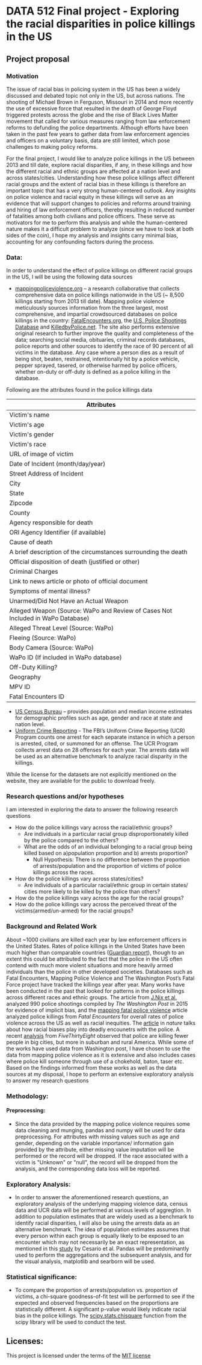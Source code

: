 # DATA 512 Final project - Exploring the racial disparities in police killings in the US

## Project proposal

### Motivation

The issue of racial bias in policing system in the US has been a widely discussed and debated topic not only in the US, but across nations. The shooting of Michael Brown in Ferguson, Missouri in 2014 and more recently the use of excessive force that resulted in the death of George Floyd triggered protests across the globe and the rise of Black Lives Matter movement that called for various measures ranging from law enforcement reforms to defunding the police departments. Although efforts have been taken in the past few years to gather data from law enforcement agencies and officers on a voluntary basis, data are still limited, which pose challenges to making policy reforms.

For the final project, I would like to analyze police killings in the US between 2013 and till date, explore racial disparities, if any, in these killings and how the different racial and ethnic groups are affected at a nation level and across states/cities. Understanding how these police killings affect different racial groups and the extent of racial bias in these killings is therefore an important topic that has a very strong human-centered outlook. Any insights on police violence and racial equity in these killings will serve as an evidence that will support changes to policies and reforms around training and hiring of law enforcement officers, thereby resulting in reduced number of fatalities among both civilians and police officers. These serve as motivators for me to perform this analysis and while the human-centered nature makes it a difficult problem to analyze (since we have to look at both sides of the coin), I hope my analysis and insights carry minimal bias, accounting for any confounding factors during the process. 

### Data:

In order to understand the effect of police killings on different racial groups in the US, I will be using the following data sources 
* [mappingpoliceviolence.org](https://mappingpoliceviolence.org/aboutthedata) – a research collaborative that collects comprehensive data on police killings nationwide in the US (~ 8,500 killings starting from 2013 till date). Mapping police violence meticulously sources information from the three largest, most comprehensive, and impartial crowdsourced databases on police killings in the country: [FatalEncounters.org](https://fatalencounters.org/), the [U.S. Police Shootings Database](http://homicidecenter.org/services/resources/police-shootings/) and [KilledbyPolice.net](https://killedbypolice.net/). The site also performs extensive original research to further improve the quality and completeness of the data; searching social media, obituaries, criminal records databases, police reports and other sources to identify the race of 90 percent of all victims in the database. Any case where a person dies as a result of being shot, beaten, restrained, intentionally hit by a police vehicle, pepper sprayed, tasered, or otherwise harmed by police officers, whether on-duty or off-duty is defined as a police killing in the database.

Following are the attributes found in the police killings data

| Attributes                                                                        |
|-----------------------------------------------------------------------------------|
| Victim's name                                                                     |
| Victim's age                                                                      |
| Victim's gender                                                                   |
| Victim's race                                                                     |
| URL of image of victim                                                            |
| Date of Incident (month/day/year)                                                 |
| Street Address of Incident                                                        |
| City                                                                              |
| State                                                                             |
| Zipcode                                                                           |
| County                                                                            |
| Agency responsible for death                                                      |
| ORI Agency Identifier (if available)                                              |
| Cause of death                                                                    |
| A brief description of the circumstances   surrounding the death                  |
| Official disposition of death (justified   or other)                              |
| Criminal Charges                                                                  |
| Link to news article or photo of official   document                              |
| Symptoms of mental illness?                                                       |
| Unarmed/Did Not Have an Actual Weapon                                             |
| Alleged Weapon (Source: WaPo and Review   of Cases Not Included in WaPo Database) |
| Alleged Threat Level (Source: WaPo)                                               |
| Fleeing (Source: WaPo)                                                            |
| Body Camera (Source: WaPo)                                                        |
| WaPo ID (If included in WaPo database)                                            |
| Off-Duty Killing?                                                                 |
| Geography                                                                         |
| MPV ID                                                                            |
| Fatal Encounters ID                                                               |

* [US Census Bureau](https://www.census.gov/en.html) – provides population and median income estimates for demographic profiles such as age, gender and race at state and nation level.
* [Uniform Crime Reporting](https://www.fbi.gov/services/cjis/ucr/) - The FBI’s Uniform Crime Reporting (UCR) Program counts one arrest for each separate instance in which a person is arrested, cited, or summoned for an offense. The UCR Program collects arrest data on 28 offenses for each year. The arrests data will be used as an alternative benchmark to analyze racial disparity in the killings.


While the license for the datasets are not explicitly mentioned on the website, they are available for the public to download freely.

### Research questions and/or hypotheses

I am interested in exploring the data to answer the following research questions

* How do the police killings vary across the racial/ethnic groups? 
    * Are individuals in a particular racial group disproportionately killed by the police compared to the others?
    * What are the odds of an individual belonging to a racial group being killed based on a)population proportion and b) arrests proportion?
        * Null Hypothesis: There is no difference between the proportion of arrests/population and the proportion of victims of police killings across the races. 
* How do the police killings vary across states/cities? 
    * Are individuals of a particular racial/ethnic group in certain states/ cities more likely to be killed by the police than others?
* How do the police killings vary across the age for the racial groups?
* How do the police killings vary across the perceived threat of the victims(armed/un-armed) for the racial groups? 
 
### Background and Related Work

About ~1000 civilians are killed each year by law enforcement officers in the United States. Rates of police killings in the United States have been much higher than comparable countries ([Guardian report](https://www.theguardian.com/us-news/2015/jun/09/the-counted-police-killings-us-vs-other-countries)), though to an extent this could be attributed to the fact that the police in the US often contend with much more violent situations and more heavily armed individuals than the police in other developed societies. Databases such as Fatal Encounters, Mapping Police Violence and The Washington Post’s Fatal Force project have tracked the killings year after year. Many works have been conducted in the past that looked for patterns in the police killings across different races and ethnic groups. The article from [J.Nix et al.](https://onlinelibrary.wiley.com/doi/abs/10.1111/1745-9133.12269) analyzed 990 police shootings compiled by *The Washington Post* in 2015 for evidence of implicit bias, and the [mapping fatal police violence](https://www.ncbi.nlm.nih.gov/pmc/articles/PMC7313728/) article analyzed police killings from *Fatal Encounters* for overall rates of police violence across the US as well as racial inequities. The [article](https://www.nature.com/articles/d41586-019-02601-9) in *nature* talks about how racial biases play into deadly encounetrs with the police. A recent [analysis](https://fivethirtyeight.com/features/police-are-killing-fewer-people-in-big-cities-but-more-in-suburban-and-rural-america/) from *FiveThirtyEight* observed that police are killing fewer people in big cities, but more in suburban and rural America. While some of the works have used data from Washington post, I have chosen to use the data from mapping police violence as it is extensive and also includes cases where police kill someone through use of a chokehold, baton, taser etc. Based on the findings informed from these works as well as the data sources at my disposal, I hope to perform an extensive exploratory analysis to answer my research questions

### Methodology:

#### Preprocessing:
* Since the data provided by the mapping police violence requires some data cleaning and munging, pandas and numpy will be used for data preprocessing. For attributes with missing values such as age and gender, depending on the variable importance/ information gain provided by the attribute, either missing value imputation will be performed or the record will be dropped. If the race associated with a victim is "Unknown" or "null", the record will be dropped from the analysis, and the corresponding data loss will be reported.

### Exploratory Analysis:
* In order to answer the aforementioned research questions, an exploratory analysis of the underlying mapping violence data, census data and UCR data will be performed at various levels of aggregtion. In addition to population estimates that are widely used as a benchmark to identify racial disparities, I will also be using the arrests data as an alternative benchmark. The idea of population estimates assumes that every person within each group is equally likely to be exposed to an encounter which may not necessarily be an exact representation, as mentioned in this [study](https://journals.sagepub.com/doi/full/10.1177/1948550618775108) by Cesario et al.  Pandas will be predominantly used to perform the aggregations and the subsequent analysis, and for the visual analysis, matplotlib and searborn will be used.

### Statistical significance:
* To compare the proportion of arrests/population vs. proportion of victims, a chi-square goodness-of-fit test will be performed to see if the expected and observed frequencies based on the proportions are statistically different. A significant p-value would likely indicate racial bias in the police killings. The [scipy.stats.chisquare](https://docs.scipy.org/doc/scipy/reference/generated/scipy.stats.chisquare.html) function from the scipy library will be used to conduct the test.


## Licenses:

This project is licensed under the terms of the [MIT license](https://github.com/Pradeepprabhakar92/data-512-final/blob/main/LICENSE)
